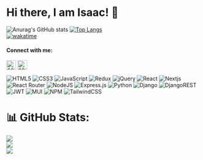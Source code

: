 # Hi there, I am Isaac! 👋


![Anurag's GitHub stats](https://github-readme-stats.vercel.app/api?username=92isaac&show_icons=true&theme=radical)
[![Top Langs](https://github-readme-stats.vercel.app/api/top-langs/?username=92isaac&layout=compact)](https://github.com/92isaac/github-readme-stats)
<br>
[![wakatime](https://wakatime.com/badge/user/5328c69d-4b29-4fa3-b39b-286fc689c7bb.svg)](https://wakatime.com/@5328c69d-4b29-4fa3-b39b-286fc689c7bb)
<!--  ![Taehyun's GitHub Repository Contribution stats](https://github-contributor-stats.vercel.app/api?username=92isaac&combine_all_yearly_contributions=true) -->
<h4 align="left">Connect with me:</h4>
<p align="left">
<a href="https://linkedin.com/in/isaac-sangodare-744765148/" target="blank"><img align="center" src="https://raw.githubusercontent.com/rahuldkjain/github-profile-readme-generator/master/src/images/icons/Social/linked-in-alt.svg" alt="92isaac" height="25" width="25" /></a>
 <a href="https://twitter.com/sangoTobi" target="blank"><img align="center" src="https://raw.githubusercontent.com/rahuldkjain/github-profile-readme-generator/master/src/images/icons/Social/twitter-alt.svg" alt="92isaac" height="25" width="25" /></a>
</p>


![HTML5](https://img.shields.io/badge/html5-%23E34F26.svg?style=for-the-badge&logo=html5&logoColor=white)
![CSS3](https://img.shields.io/badge/css3-%231572B6.svg?style=for-the-badge&logo=css3&logoColor=white)
![JavaScript](https://img.shields.io/badge/javascript-%23323330.svg?style=for-the-badge&logo=javascript&logoColor=%23F7DF1E)
![Redux](https://img.shields.io/badge/redux-%23323330.svg?style=for-the-badge&logo=redux&logoColor=%23F7DF1E)
![jQuery](https://img.shields.io/badge/jquery-%230769AD.svg?style=for-the-badge&logo=jquery&logoColor=white)
![React](https://img.shields.io/badge/react-%2320232a.svg?style=for-the-badge&logo=react&logoColor=%2361DAFB)
![Nextjs](https://img.shields.io/badge/nextjs-%2320232a.svg?style=for-the-badge&logo=nextjs&logoColor=%2361DAFB)
![React Router](https://img.shields.io/badge/React_Router-CA4245?style=for-the-badge&logo=react-router&logoColor=white)
![NodeJS](https://img.shields.io/badge/node.js-6DA55F?style=for-the-badge&logo=node.js&logoColor=white)
![Express.js](https://img.shields.io/badge/express.js-%23404d59.svg?style=for-the-badge&logo=express&logoColor=%2361DAFB)
![Python](https://img.shields.io/badge/python-3670A0?style=for-the-badge&logo=python&logoColor=ffdd54)
![Django](https://img.shields.io/badge/django-%23092E20.svg?style=for-the-badge&logo=django&logoColor=white)
![DjangoREST](https://img.shields.io/badge/DJANGO-REST-ff1709?style=for-the-badge&logo=django&logoColor=white&color=ff1709&labelColor=gray)
![JWT](https://img.shields.io/badge/JWT-black?style=for-the-badge&logo=JSON%20web%20tokens)
![MUI](https://img.shields.io/badge/MUI-%230081CB.svg?style=for-the-badge&logo=mui&logoColor=white)
![NPM](https://img.shields.io/badge/NPM-%23000000.svg?style=for-the-badge&logo=npm&logoColor=white)
![TailwindCSS](https://img.shields.io/badge/tailwindcss-%2338B2AC.svg?style=for-the-badge&logo=tailwind-css&logoColor=white)


# 📊 GitHub Stats:
![](https://github-readme-stats.vercel.app/api?username=92isaac&theme=dark&hide_border=false&include_all_commits=true&count_private=true)<br/>
![](https://github-readme-streak-stats.herokuapp.com/?user=92isaac&theme=dark&hide_border=false)<br/>
![](https://github-readme-stats.vercel.app/api/top-langs/?username=92isaac&theme=dark&hide_border=false&include_all_commits=true&count_private=true&layout=compact)
